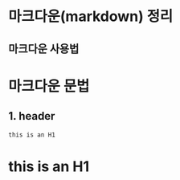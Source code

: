 마크다운(markdown) 정리
=============


마크다운 사용법
---------------



# 마크다운 문법

## 1. header
```
this is an H1
```
# this is an H1
